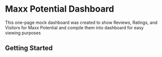 # Maxx Potential Dashboard

This one-page mock dashboard was created to show Reviews, Ratings, and Visitors for Maxx Potential and compile them into dashboard for easy viewing purposes 

## Getting Started

<!-- To get started, Clone this repository into your local machine, and run the command  -->




